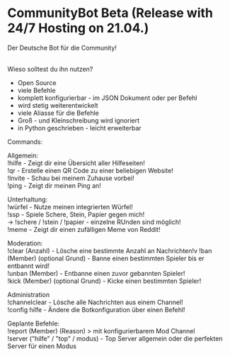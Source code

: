# CommunityBot Beta (Release with 24/7 Hosting on 21.04.)

Der Deutsche Bot für die Community!<br/> <br/>

Wieso solltest du ihn nutzen?<br/>
+ Open Source<br/>
+ viele Befehle<br/>
+ komplett konfigurierbar - im JSON Dokument oder per Befehl<br/>
+ wird stetig weiterentwickelt<br/>
+ viele Aliasse für die Befehle<br/>
+ Groß - und Kleinschreibung wird ignoriert <br/>
+ in Python geschrieben - leicht erweiterbar<br/>

Commands:<br/>

Allgemein:<br/>
!hilfe - Zeigt dir eine Übersicht aller Hilfeseiten!<br/>
!qr - Erstelle einen QR Code zu einer beliebigen Website!<br/>
!Invite - Schau bei meinem Zuhause vorbei!<br/>
!ping - Zeigt dir meinen Ping an!<br/>

Unterhaltung:<br/>
!würfel - Nutze meinen integrierten Würfel!<br/>
!ssp - Spiele Schere, Stein, Papier gegen mich!<br/>
  -> !schere / !stein / !papier - einzelne RUnden sind möglich!<br/>
!meme - Zeigt dir einen zufälligen Meme von Reddit!<br/>

Moderation:<br/>
!clear (Anzahl) - Lösche eine bestimmte Anzahl an Nachrichten!v
!ban (Member) (optional Grund) - Banne einen bestimmten Spieler bis er entbannt wird!<br/>
!unban (Member) - Entbanne einen zuvor gebannten Spieler!<br/>
!kick (Member) (optional Grund) - Kicke einen bestimmten Spieler!<br/>

Administration<br/>
!channelclear - Lösche alle Nachrichten aus einem Channel!<br/>
!config hilfe - Ändere die Botkonfiguration über einen Befehl!<br/>

Geplante Befehle:<br/>
!report (Member) (Reason) > mit konfigurierbarem Mod Channel<br/>
!server ("hilfe" / "top" / modus) - Top Server allgemein oder die perfekten Server für einen Modus<br/>
